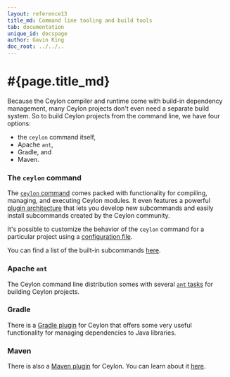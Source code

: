 ```yaml
---
layout: reference13
title_md: Command line tooling and build tools
tab: documentation
unique_id: docspage
author: Gavin King
doc_root: ../../..
---
```


# #{page.title_md}

Because the Ceylon compiler and runtime come with build-in dependency
management, many Ceylon projects don't even need a separate build 
system. So to build Ceylon projects from the command line, we have
four options:

- the `ceylon` command itself,
- Apache `ant`,
- Gradle, and
- Maven.

### The `ceylon` command

The [`ceylon` command](ceylon/) comes packed with functionality for 
compiling, managing, and executing Ceylon modules. It even features 
a powerful [plugin architecture](plugin/) that lets you develop new 
subcommands and easily install subcommands created by the Ceylon 
community.

It's possible to customize the behavior of the `ceylon` command for
a particular project using a [configuration file](config/).

You can find a list of the built-in subcommands 
[here](ceylon/subcommands/index.html).

### Apache `ant`

The Ceylon command line distribution somes with several 
[`ant` tasks](ant/) for building Ceylon projects.

### Gradle

There is a [Gradle plugin](https://github.com/renatoathaydes/ceylon-gradle-plugin) 
for Ceylon that offers some very useful functionality for managing 
dependencies to Java libraries.

### Maven

There is also a [Maven plugin](https://github.com/vietj/ceylon-maven-plugin)
for Ceylon. You can learn about it [here](../interoperability/maven).

